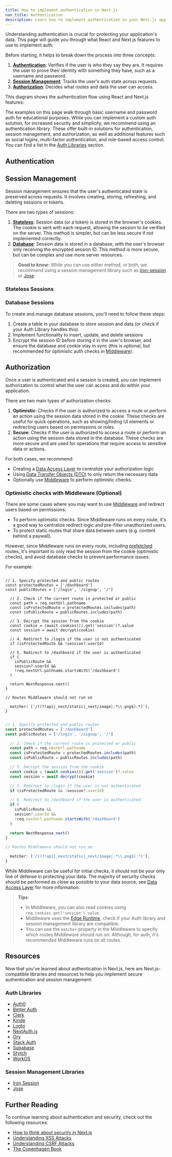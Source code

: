 ```yaml
---
title: How to implement authentication in Next.js
nav_title: Authentication
description: Learn how to implement authentication in your Next.js application.
---
```


Understanding authentication is crucial for protecting your application's data. This page will guide you through what React and Next.js features to use to implement auth.

Before starting, it helps to break down the process into three concepts:

1. **[Authentication](#authentication)**: Verifies if the user is who they say they are. It requires the user to prove their identity with something they have, such as a username and password.
2. **[Session Management](#session-management)**: Tracks the user's auth state across requests.
3. **[Authorization](#authorization)**: Decides what routes and data the user can access.

This diagram shows the authentication flow using React and Next.js features:

The examples on this page walk through basic username and password auth for educational purposes. While you can implement a custom auth solution, for increased security and simplicity, we recommend using an authentication library. These offer built-in solutions for authentication, session management, and authorization, as well as additional features such as social logins, multi-factor authentication, and role-based access control. You can find a list in the [Auth Libraries](#auth-libraries) section.

## Authentication

## Session Management

Session management ensures that the user's authenticated state is preserved across requests. It involves creating, storing, refreshing, and deleting sessions or tokens.

There are two types of sessions:

1. [**Stateless**](#stateless-sessions): Session data (or a token) is stored in the browser's cookies. The cookie is sent with each request, allowing the session to be verified on the server. This method is simpler, but can be less secure if not implemented correctly.
2. [**Database**](#database-sessions): Session data is stored in a database, with the user's browser only receiving the encrypted session ID. This method is more secure, but can be complex and use more server resources.

> **Good to know:** While you can use either method, or both, we recommend using a session management library such as [iron-session](https://github.com/vvo/iron-session) or [Jose](https://github.com/panva/jose).

### Stateless Sessions

### Database Sessions

To create and manage database sessions, you'll need to follow these steps:

1. Create a table in your database to store session and data (or check if your Auth Library handles this).
2. Implement functionality to insert, update, and delete sessions
3. Encrypt the session ID before storing it in the user's browser, and ensure the database and cookie stay in sync (this is optional, but recommended for optimistic auth checks in [Middleware](#optimistic-checks-with-middleware-optional)).

## Authorization

Once a user is authenticated and a session is created, you can implement authorization to control what the user can access and do within your application.

There are two main types of authorization checks:

1. **Optimistic**: Checks if the user is authorized to access a route or perform an action using the session data stored in the cookie. These checks are useful for quick operations, such as showing/hiding UI elements or redirecting users based on permissions or roles.
2. **Secure**: Checks if the user is authorized to access a route or perform an action using the session data stored in the database. These checks are more secure and are used for operations that require access to sensitive data or actions.

For both cases, we recommend:

- Creating a [Data Access Layer](#creating-a-data-access-layer-dal) to centralize your authorization logic
- Using [Data Transfer Objects (DTO)](#using-data-transfer-objects-dto) to only return the necessary data
- Optionally use [Middleware](#optimistic-checks-with-middleware-optional) to perform optimistic checks.

### Optimistic checks with Middleware (Optional)

There are some cases where you may want to use [Middleware](/docs/app/api-reference/file-conventions/middleware) and redirect users based on permissions:

- To perform optimistic checks. Since Middleware runs on every route, it's a good way to centralize redirect logic and pre-filter unauthorized users.
- To protect static routes that share data between users (e.g. content behind a paywall).

However, since Middleware runs on every route, including [prefetched](/docs/app/getting-started/linking-and-navigating#prefetching) routes, it's important to only read the session from the cookie (optimistic checks), and avoid database checks to prevent performance issues.

For example:

```tsx filename="middleware.ts" switcher

// 1. Specify protected and public routes
const protectedRoutes = ['/dashboard']
const publicRoutes = ['/login', '/signup', '/']

  // 2. Check if the current route is protected or public
  const path = req.nextUrl.pathname
  const isProtectedRoute = protectedRoutes.includes(path)
  const isPublicRoute = publicRoutes.includes(path)

  // 3. Decrypt the session from the cookie
  const cookie = (await cookies()).get('session')?.value
  const session = await decrypt(cookie)

  // 4. Redirect to /login if the user is not authenticated
  if (isProtectedRoute && !session?.userId)

  // 5. Redirect to /dashboard if the user is authenticated
  if (
    isPublicRoute &&
    session?.userId &&
    !req.nextUrl.pathname.startsWith('/dashboard')
  )

  return NextResponse.next()
}

// Routes Middleware should not run on

  matcher: ['/((?!api|_next/static|_next/image|.*\\.png$).*)'],
}
```

```js filename="middleware.js" switcher

// 1. Specify protected and public routes
const protectedRoutes = ['/dashboard']
const publicRoutes = ['/login', '/signup', '/']

  // 2. Check if the current route is protected or public
  const path = req.nextUrl.pathname
  const isProtectedRoute = protectedRoutes.includes(path)
  const isPublicRoute = publicRoutes.includes(path)

  // 3. Decrypt the session from the cookie
  const cookie = (await cookies()).get('session')?.value
  const session = await decrypt(cookie)

  // 5. Redirect to /login if the user is not authenticated
  if (isProtectedRoute && !session?.userId)

  // 6. Redirect to /dashboard if the user is authenticated
  if (
    isPublicRoute &&
    session?.userId &&
    !req.nextUrl.pathname.startsWith('/dashboard')
  )

  return NextResponse.next()
}

// Routes Middleware should not run on

  matcher: ['/((?!api|_next/static|_next/image|.*\\.png$).*)'],
}
```

While Middleware can be useful for initial checks, it should not be your only line of defense in protecting your data. The majority of security checks should be performed as close as possible to your data source, see [Data Access Layer](#creating-a-data-access-layer-dal) for more information.

> **Tips**:
>
> - In Middleware, you can also read cookies using `req.cookies.get('session').value`.
> - Middleware uses the [Edge Runtime](/docs/app/api-reference/edge), check if your Auth library and session management library are compatible.
> - You can use the `matcher` property in the Middleware to specify which routes Middleware should run on. Although, for auth, it's recommended Middleware runs on all routes.

## Resources

Now that you've learned about authentication in Next.js, here are Next.js-compatible libraries and resources to help you implement secure authentication and session management:

### Auth Libraries

- [Auth0](https://auth0.com/docs/quickstart/webapp/nextjs/01-login)
- [Better Auth](https://www.better-auth.com/docs/integrations/next)
- [Clerk](https://clerk.com/docs/quickstarts/nextjs)
- [Kinde](https://kinde.com/docs/developer-tools/nextjs-sdk)
- [Logto](https://docs.logto.io/quick-starts/next-app-router)
- [NextAuth.js](https://authjs.dev/getting-started/installation?framework=next.js)
- [Ory](https://www.ory.sh/docs/getting-started/integrate-auth/nextjs)
- [Stack Auth](https://docs.stack-auth.com/getting-started/setup)
- [Supabase](https://supabase.com/docs/guides/getting-started/quickstarts/nextjs)
- [Stytch](https://stytch.com/docs/guides/quickstarts/nextjs)
- [WorkOS](https://workos.com/docs/user-management/nextjs)

### Session Management Libraries

- [Iron Session](https://github.com/vvo/iron-session)
- [Jose](https://github.com/panva/jose)

## Further Reading

To continue learning about authentication and security, check out the following resources:

- [How to think about security in Next.js](/blog/security-nextjs-server-components-actions)
- [Understanding XSS Attacks](https://vercel.com/guides/understanding-xss-attacks)
- [Understanding CSRF Attacks](https://vercel.com/guides/understanding-csrf-attacks)
- [The Copenhagen Book](https://thecopenhagenbook.com/)
